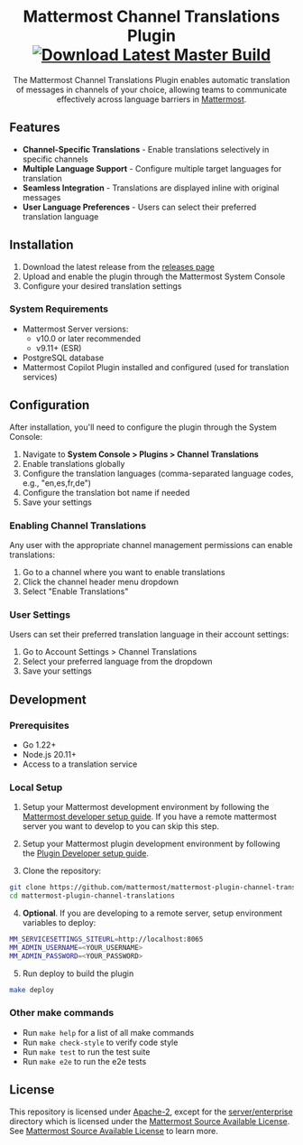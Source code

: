 <div align="center">

# Mattermost Channel Translations Plugin [![Download Latest Master Build](https://img.shields.io/badge/Download-Latest%20Master%20Build-blue)](https://github.com/mattermost/mattermost-plugin-channel-translations/releases/tag/latest-master)

The Mattermost Channel Translations Plugin enables automatic translation of messages in channels of your choice, allowing teams to communicate effectively across language barriers in [Mattermost](https://github.com/mattermost/mattermost).

</div>

## Features

- **Channel-Specific Translations** - Enable translations selectively in specific channels
- **Multiple Language Support** - Configure multiple target languages for translation
- **Seamless Integration** - Translations are displayed inline with original messages
- **User Language Preferences** - Users can select their preferred translation language

## Installation

1. Download the latest release from the [releases page](https://github.com/mattermost/mattermost-plugin-channel-translations/releases)
2. Upload and enable the plugin through the Mattermost System Console
3. Configure your desired translation settings

### System Requirements

- Mattermost Server versions:
  - v10.0 or later recommended
  - v9.11+ (ESR)
- PostgreSQL database
- Mattermost Copilot Plugin installed and configured (used for translation services)

## Configuration

After installation, you'll need to configure the plugin through the System Console:

1. Navigate to **System Console > Plugins > Channel Translations**
2. Enable translations globally
3. Configure the translation languages (comma-separated language codes, e.g., "en,es,fr,de")
4. Configure the translation bot name if needed
5. Save your settings

### Enabling Channel Translations

Any user with the appropriate channel management permissions can enable translations:

1. Go to a channel where you want to enable translations
2. Click the channel header menu dropdown
3. Select "Enable Translations"

### User Settings

Users can set their preferred translation language in their account settings:

1. Go to Account Settings > Channel Translations
2. Select your preferred language from the dropdown
3. Save your settings

## Development

### Prerequisites

- Go 1.22+
- Node.js 20.11+
- Access to a translation service

### Local Setup

1. Setup your Mattermost development environment by following the [Mattermost developer setup guide](https://developers.mattermost.com/contribute/server/developer-setup/). If you have a remote mattermost server you want to develop to you can skip this step. 

2. Setup your Mattermost plugin development environment by following the [Plugin Developer setup guide](https://developers.mattermost.com/integrate/plugins/developer-setup/).

3. Clone the repository:
```bash
git clone https://github.com/mattermost/mattermost-plugin-channel-translations.git
cd mattermost-plugin-channel-translations
```

4. **Optional**. If you are developing to a remote server, setup environment variables to deploy:
```bash
MM_SERVICESETTINGS_SITEURL=http://localhost:8065
MM_ADMIN_USERNAME=<YOUR_USERNAME>
MM_ADMIN_PASSWORD=<YOUR_PASSWORD>
```

5. Run deploy to build the plugin
```bash
make deploy
```

### Other make commands

- Run `make help` for a list of all make commands
- Run `make check-style` to verify code style
- Run `make test` to run the test suite
- Run `make e2e` to run the e2e tests

## License

This repository is licensed under [Apache-2](./LICENSE), except for the [server/enterprise](server/enterprise) directory which is licensed under the [Mattermost Source Available License](LICENSE.enterprise). See [Mattermost Source Available License](https://docs.mattermost.com/overview/faq.html#mattermost-source-available-license) to learn more.
